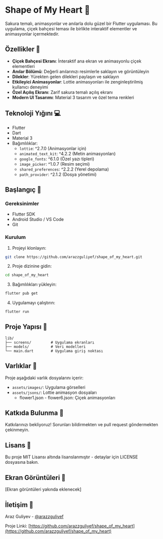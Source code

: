 # Shape of My Heart 🌸

Sakura temalı, animasyonlar ve anılarla dolu güzel bir Flutter uygulaması. Bu uygulama, çiçek bahçesi teması ile birlikte interaktif elementler ve animasyonlar içermektedir.

## Özellikler 🌟

- **Çiçek Bahçesi Ekranı**: İnteraktif ana ekran ve animasyonlu çiçek elementleri
- **Anılar Bölümü**: Değerli anılarınızı resimlerle saklayın ve görüntüleyin
- **Dilekler**: Yürekten gelen dilekleri paylaşın ve saklayın
- **Etkileyici Animasyonlar**: Lottie animasyonları ile zenginleştirilmiş kullanıcı deneyimi
- **Özel Açılış Ekranı**: Zarif sakura temalı açılış ekranı
- **Modern UI Tasarımı**: Material 3 tasarım ve özel tema renkleri

## Teknoloji Yığını 💻

- Flutter
- Dart
- Material 3
- Bağımlılıklar:
  - `lottie`: ^2.7.0 (Animasyonlar için)
  - `animated_text_kit`: ^4.2.2 (Metin animasyonları)
  - `google_fonts`: ^6.1.0 (Özel yazı tipleri)
  - `image_picker`: ^1.0.7 (Resim seçimi)
  - `shared_preferences`: ^2.2.2 (Yerel depolama)
  - `path_provider`: ^2.1.2 (Dosya yönetimi)

## Başlangıç 🚀

### Gereksinimler

- Flutter SDK
- Android Studio / VS Code
- Git

### Kurulum

1. Projeyi klonlayın:
```bash
git clone https://github.com/arazzguliyef/shape_of_my_heart.git
```

2. Proje dizinine gidin:
```bash
cd shape_of_my_heart
```

3. Bağımlılıkları yükleyin:
```bash
flutter pub get
```

4. Uygulamayı çalıştırın:
```bash
flutter run
```

## Proje Yapısı 📁

```
lib/
├── screens/         # Uygulama ekranları
├── models/          # Veri modelleri
└── main.dart        # Uygulama giriş noktası
```

## Varlıklar 🎨

Proje aşağıdaki varlık dosyalarını içerir:
- `assets/images/`: Uygulama görselleri
- `assets/jsons/`: Lottie animasyon dosyaları
  - flower1.json - flower6.json: Çiçek animasyonları

## Katkıda Bulunma 🤝

Katkılarınızı bekliyoruz! Sorunları bildirmekten ve pull request göndermekten çekinmeyin.

## Lisans 📝

Bu proje MIT Lisansı altında lisanslanmıştır - detaylar için LICENSE dosyasına bakın.

## Ekran Görüntüleri 📱

[Ekran görüntüleri yakında eklenecek]

## İletişim 📧

Araz Guliyev - [@arazzguliyef](https://github.com/arazzguliyef)

Proje Linki: [https://github.com/arazzguliyef/shape_of_my_heart](https://github.com/arazzguliyef/shape_of_my_heart)
